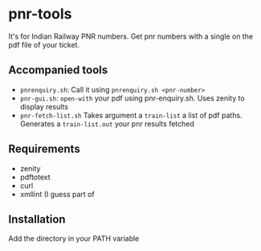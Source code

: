 # pnr-tools

It's for Indian Railway PNR numbers.
Get pnr numbers with a single on the pdf file of your ticket.

## Accompanied tools
* `pnrenquiry.sh`:
   Call it using `pnrenquiry.sh <pnr-number>`
* `pnr-gui.sh`:
   `open-with` your pdf using pnr-enquiry.sh. Uses zenity to display results
* `pnr-fetch-list.sh`
   Takes argument a `train-list` a list of pdf paths.  
   Generates a `train-list.out` your pnr results fetched
   

## Requirements
* zenity
* pdftotext
* curl
* xmllint (I guess part of 
## Installation
  Add the directory in your PATH variable  

